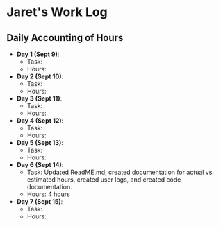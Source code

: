 # Jaret's Work Log
## Daily Accounting of Hours
- **Day 1 (Sept 9)**: 
  - Task:
  - Hours:
- **Day 2 (Sept 10)**: 
  - Task:
  - Hours:
 - **Day 3 (Sept 11)**: 
   - Task:
   - Hours:
 - **Day 4 (Sept 12)**: 
   - Task:
   - Hours:
 - **Day 5 (Sept 13)**: 
   - Task:
   - Hours:
 - **Day 6 (Sept 14)**: 
   - Task: Updated ReadME.md, created documentation for actual vs. estimated hours, created user logs, and created code documentation.
   - Hours: 4 hours
  - **Day 7 (Sept 15)**: 
    - Task:
    - Hours:
